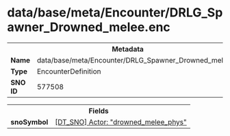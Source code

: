 <h1>data/base/meta/Encounter/DRLG_Spawner_Drowned_melee.enc</h1><table><tr><th colspan="100%">Metadata</th></tr><tr><td><b>Name</b></td><td>data/base/meta/Encounter/DRLG_Spawner_Drowned_melee.enc</td></tr><tr><td><b>Type</b></td><td>EncounterDefinition</td></tr><tr><td><b>SNO ID</b></td><td>577508</td></tr></table>

<table><tr><th colspan="100%">Fields</th></tr><tr><td><b>snoSymbol</b></td><td><a href="..\Actor\drowned_melee_phys.acr.md">[DT_SNO] Actor: "drowned_melee_phys"</a></td></tr></table>

